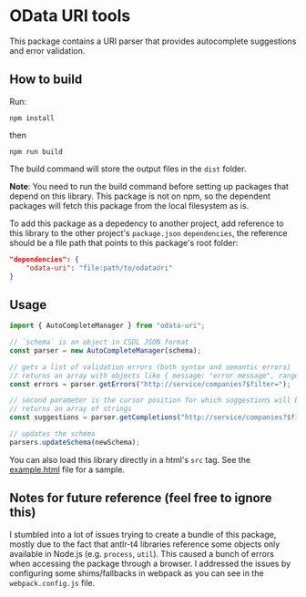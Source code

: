 # OData URI tools

This package contains a URI parser that provides autocomplete suggestions and error validation.

## How to build

Run:

```
npm install
```

then

```
npm run build
```

The build command will store the output files in the `dist` folder.

**Note**: You need to run the build command before setting up packages that depend on this library. This package is not on npm, so the dependent
packages will fetch this package from the local filesystem as is.

To add this package as a depedency to another project, add reference to this library to
the other project's `package.json` `dependencies`, the reference should be a file
path that points to this package's root folder:

```json
"dependencies": {
    "odata-uri": "file:path/to/odataUri"
}
```

## Usage

```ts
import { AutoCompleteManager } from "odata-uri";

// `schema` is an object in CSDL JSON format
const parser = new AutoCompleteManager(schema);

// gets a list of validation errors (both syntax and semantic errors)
// returns an array with objects like { message: "error message", range: { start: 10, stop: 20 } }
const errors = parser.getErrors("http://service/companies?$filter=");

// second parameter is the cursor position for which suggestions will be provided
// returns an array of strings
const suggestions = parser.getCompletions("http://service/companies?$filter=", 34);

// updates the schema
parsers.updateSchema(newSchema);

```

You can also load this library directly in a html's `src` tag. See the [example.html](./example.html) file for a sample.

## Notes for future reference (feel free to ignore this)

I stumbled into a lot of issues trying to create a bundle of this package,
mostly due to the fact that antlr-t4 libraries reference some objects only
available in Node.js (e.g. `process`, `util`). This caused a bunch of errors when accessing the package through a browser. I addressed the issues by configuring some shims/fallbacks in webpack as you can see in the `webpack.config.js` file.